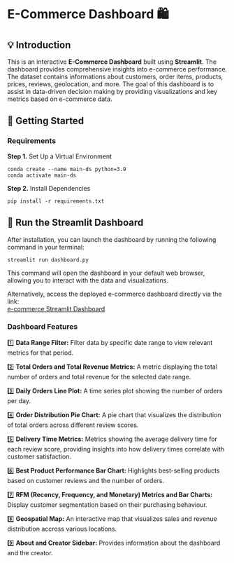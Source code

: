 # E-Commerce Dashboard 🛍️

## 💡 Introduction
This is an interactive **E-Commerce Dashboard** built using **Streamlit**. The dashboard provides comprehensive insights into e-commerce performance. The dataset contains informations about customers, order items, products, prices, reviews, geolocation, and more. The goal of this dashboard is to assist in data-driven decision making by providing visualizations and key metrics based on e-commerce data.

## 🔧 Getting Started
### Requirements
**Step 1.** Set Up a Virtual Environment
```
conda create --name main-ds python=3.9
conda activate main-ds
```

**Step 2.** Install Dependencies
```
pip install -r requirements.txt
```

## 🚀 Run the Streamlit Dashboard
After installation, you can launch the dashboard by running the following command in your terminal:
```
streamlit run dashboard.py
```
This command will open the dashboard in your default web browser, allowing you to interact with the data and visualizations.

Alternatively, access the deployed e-commerce dashboard directly via the link:  
[e-commerce Streamlit Dashboard](https://e-commerce-gy6mqjhtp3ts42noagnktq.streamlit.app)

### Dashboard Features
1️⃣ **Data Range Filter:** Filter data by specific date range to view relevant metrics for that period.

2️⃣ **Total Orders and Total Revenue Metrics:** A metric displaying the total number of orders and total revenue for the selected date range.

3️⃣ **Daily Orders Line Plot:** A time series plot showing the number of orders per day.

4️⃣ **Order Distribution Pie Chart:** A pie chart that visualizes the distribution of total orders across different review scores.

5️⃣ **Delivery Time Metrics:** Metrics showing the average delivery time for each review score, providing insights into how delivery times correlate with customer satisfaction.

6️⃣ **Best Product Performance Bar Chart:** Highlights best-selling products based on customer reviews and the number of orders.

7️⃣ **RFM (Recency, Frequency, and Monetary) Metrics and Bar Charts:** Display customer segmentation based on their purchasing behaviour.

8️⃣ **Geospatial Map:** An interactive map that visualizes sales and revenue distribution accross various locations.

9️⃣ **About and Creator Sidebar:** Provides information about the dashboard and the creator.
